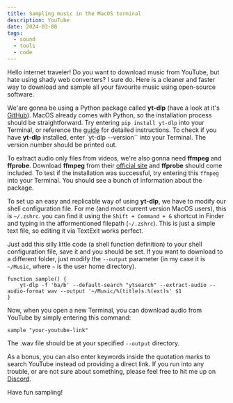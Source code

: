 ```yaml
---
title: Sampling music in the MacOS terminal
description: YouTube
date: 2024-03-08
tags:
  - sound
  - tools
  - code
---
```


Hello internet traveler! Do you want to download music from YouTube, but hate using shady web converters? I sure do. Here is a cleaner and faster way to download and sample all your favourite music using open-source software.

We'are gonna be using a Python package called **yt-dlp** (have a look at it's [GitHub](https://github.com/yt-dlp/yt-dlp)). MacOS already comes with Python, so the installation process should be straightforward. Try entering `pip install yt-dlp` into your Terminal, or reference the [guide](https://github.com/yt-dlp/yt-dlp#installation) for detailed instructions. To check if you have **yt-dlp** installed, enter `yt-dlp --version`` into your Terminal. The version number should be printed out.

To extract audio only files from videos, we're also gonna need **ffmpeg** and **ffprobe**. Download **ffmpeg** from their [official site](https://ffmpeg.org/download.html#build-mac) and **ffprobe** should come included. To test if the installation was successful, try entering this `ffmpeg` into your Terminal. You should see a bunch of information about the package.

To set up an easy and replicable way of using **yt-dlp**, we have to modify our shell configuration file. For me (and most current version MacOS users), this is `~/.zshrc`. you can find it using the `Shift + Command + G` shortcut in Finder and typing in the afformentioned filepath (`~/.zshrc`). This is just a simple text file, so editing it via TextExit works perfect.

Just add this silly little code (a shell function definition) to your shell configuration file, save it and you should be set. If you want to download to a different folder, just modify the `--output` parameter (in my case it is `~/Music`, where `~` is the user home directory).

```shell
function sample() {
    yt-dlp -f 'ba/b' --default-search "ytsearch" --extract-audio --audio-format wav --output '~/Music/%(title)s.%(ext)s' $1
}
```

Now, when you open a new Terminal, you can download audio from YouTube by simply entering this command:

```shell
sample "your-youtube-link"
```

The .wav file should be at your specified `--output` directory.

As a bonus, you can also enter keywords inside the quotation marks to search YouTube instead od providing a direct link. If you run into any trouble, or are not sure about something, please feel free to hit me up on [Discord](https://discordapp.com/users/147823743882756096).

Have fun sampling!
